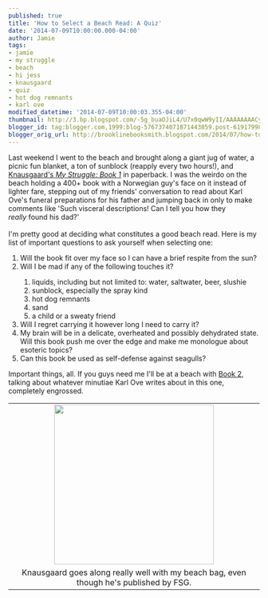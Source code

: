 ```yaml
---
published: true
title: 'How to Select a Beach Read: A Quiz'
date: '2014-07-09T10:00:00.000-04:00'
author: Jamie
tags:
- jamie
- my struggle
- beach
- hi jess
- knausgaard
- quiz
- hot dog remnants
- karl ove
modified_datetime: '2014-07-09T10:00:03.355-04:00'
thumbnail: http://3.bp.blogspot.com/-5g_buaOJiL4/U7x0qwW9yII/AAAAAAAACyE/WjFGgobIUP0/s72-c/IMG_3439.JPG
blogger_id: tag:blogger.com,1999:blog-5767374071871443859.post-6191799877194615288
blogger_orig_url: http://brooklinebooksmith.blogspot.com/2014/07/how-to-select-beach-read-quiz.html
---
```


Last weekend I went to the beach and brought along a giant jug of water, a picnic fun blanket, a ton of sunblock (reapply every two hours!), and <a href="http://www.brooklinebooksmith-shop.com/book/%5Bmodel%5D-883" target="_blank">Knausgaard's <i>My Struggle: Book 1</i></a>&nbsp;in paperback. I was the weirdo on the beach holding a 400+ book with a Norwegian guy's face on it instead of lighter fare, stepping out of my friends' conversation to read about Karl Ove's funeral preparations for his father and jumping back in only to make comments like 'Such visceral descriptions! Can I tell you how they <i>really</i>&nbsp;found his dad?'<br /><br />I'm pretty good at deciding what constitutes a good beach read. Here is my list of important questions to ask yourself when selecting one:<br /><ol><li>Will the book fit over my face so I can have a brief respite from the sun?</li><li>Will I be mad if any of the following touches it?</li><ol><li>liquids, including but not limited to: water, saltwater, beer, slushie</li><li>sunblock, especially the spray kind</li><li>hot dog remnants</li><li>sand</li><li>a child or a sweaty friend</li></ol><li>Will I regret carrying it however long I need to carry it?&nbsp;</li><li>My brain will be in a delicate, overheated and possibly dehydrated state. Will this book push me over the edge and make me monologue about esoteric topics?&nbsp;</li><li>Can this book be used as self-defense against seagulls?</li></ol><div>Important things, all. If you guys need me I'll be at a beach with <a href="http://www.brooklinebooksmith-shop.com/book/9780374534158" target="_blank">Book 2</a>, talking about whatever minutiae Karl Ove writes about in this one, completely engrossed.<br /><table align="center" cellpadding="0" cellspacing="0" class="tr-caption-container" style="margin-left: auto; margin-right: auto; text-align: center;"><tbody><tr><td style="text-align: center;"><a href="http://3.bp.blogspot.com/-5g_buaOJiL4/U7x0qwW9yII/AAAAAAAACyE/WjFGgobIUP0/s1600/IMG_3439.JPG" imageanchor="1" style="margin-left: auto; margin-right: auto;"><img border="0" src="http://3.bp.blogspot.com/-5g_buaOJiL4/U7x0qwW9yII/AAAAAAAACyE/WjFGgobIUP0/s1600/IMG_3439.JPG" height="320" width="320" /></a></td></tr><tr><td class="tr-caption" style="text-align: center;">Knausgaard goes along really well with my beach bag, even though he's published by FSG.</td></tr></tbody></table><br /></div>